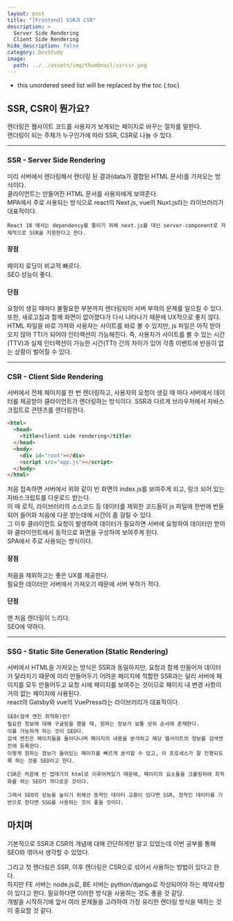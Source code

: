 ```yaml
---
layout: post
title: "[Frontend] SSR과 CSR"
description: >
  Server Side Rendering
  Client Side Rendering
hide_description: false
category: DevStudy
image:
  path: ../../assets/img/thumbnail/ssrcsr.png
---
```




* this unordered seed list will be replaced by the toc
{:toc}


## SSR, CSR이 뭔가요?
렌더링은 웹사이트 코드를 사용자가 보게되는 페이지로 바꾸는 절차를 말한다.  
렌더링이 되는 주체가 누구인가에 따라 SSR, CSR로 나눌 수 있다.  

***
### SSR - Server Side Rendering
미리 서버에서 렌더링해서 렌더링 된 결과(data가 결합된 HTML 문서)를 가져오는 방식이다.  
클라이언트는 만들어진 HTML 문서를 사용자에게 보여준다.  
MPA에서 주로 사용되는 방식으로 react의 Next.js, vue의 Nuxt.js라는 라이브러리가 대표적이다.  

```React 18 에서는 dependency를 줄이기 위해 next.js를 대신 server-component로 자체적으로 SSR을 지원한다고 한다.```


#### 장점
페이지 로딩이 비교적 빠르다.  
SEO 성능이 좋다.  

#### 단점
요청이 생길 때마다 불필요한 부분까지 렌더링되어 서버 부하의 문제를 일으킬 수 있다. 또한, 새로고침과 함께 화면이 없어졌다가 다시 나타나기 때문에 UX적으로 좋지 않다.  
HTML 파일을 바로 가져와 사용자는 사이트를 바로 볼 수 있지만, js 파일은 아직 받아오지 않아 TTI가 되어야 인터랙션이 가능해진다. 즉, 사용자가 사이트를 볼 수 있는 시간(TTV)과 실제 인터랙션이 가능한 시간(TTI) 간의 차이가 있어 각종 이벤트에 반응이 없는 상황이 벌어질 수 있다.  

***

### CSR - Client Side Rendering
서버에서 전체 페이지를 한 번 렌더링하고, 사용자의 요청이 생길 때 마다 서버에서 데이터를 제공받아 클라이언트가 렌더링하는 방식이다. SSR과 다르게 브라우저에서 자바스크립트로 콘텐츠를 렌더링한다.  

``` html
<html>
  <head>
    <title>client side rendering</title>
  </head>
  <body>
    <div id="root"></div>
    <script src="app.js"></script>
  </body>
</html>
```
처음 접속하면 서버에서 위와 같이 빈 화면의 index.js를 보여주게 되고, 링크 되어 있는 자바스크립트를 다운로드 받는다.  
이 때 로직, 라이브러리의 소스코드 등 데이터를 제외한 코드들이 js 파일에 한번에 번들되어 들어와 처음에 다운 받는데에 시간이 좀 걸릴 수 있다.  
그 이후 클라이언트 요청이 발생하여 데이터가 필요하면 서버에 요청하여 데이터만 받아와 클라이언트에서 동적으로 화면을 구성하여 보여주게 된다.  
SPA에서 주로 사용되는 방식이다.  

#### 장점
처음을 제외하고는 좋은 UX를 제공한다.  
필요한 데이터만 서버에서 가져오기 때문에 서버 부하가 적다.  

#### 단점
맨 처음 렌더링이 느리다.  
SEO에 약하다.  

***

### SSG - Static Site Generation (Static Rendering)
서버에서 HTML을 가져오는 방식은 SSR과 동일하지만, 요청과 함께 만들어져 데이터가 달라지기 때문에 미리 만들어두기 어려운 페이지에 적합한 SSR과는 달리 서버에 페이지를 모두 만들어두고 요청 시에 페이지를 보여주는 것이므로 페이지 내 변경 사항이 거의 없는 페이지에 사용된다.  
react의 Gatsby와 vue의 VuePress라는 라이브러리가 대표적이다.  



```
SEO(검색 엔진 최적화)란?  
필요한 정보에 대해 구글링을 했을 때, 원하는 정보가 보통 상위 순서에 존재한다.  
이를 가능하게 하는 것이 SEO다.  
검색 엔진은 페이지들을 돌아다니며 페이지의 내용을 분석하고 해당 웹사이트의 정보를 검색엔진에 등록한다.  
이렇게 원하는 정보가 들어있는 페이지를 빠르게 분석할 수 있고, 이 프로세스가 잘 진행되도록 하는 것을 SEO라고 한다.  

CSR은 처음에 빈 껍데기의 html로 이루어져있기 때문에, 페이지의 요소들을 크롤링하여 최적화를 하는 SEO가 까다로운 것이다. 

그래서 SEO의 성능을 높이기 위해선 동적인 데이터 교환이 있다면 SSR, 정적인 데이터를 기반으로 한다면 SSG를 사용하는 것이 좋을 것이다.
```


## 마치며
기본적으로 SSR과 CSR의 개념에 대해 간단하게만 알고 있었는데 이번 공부를 통해 SEO와 엮어서 생각할 수 있었다.  

그리고 첫 렌더링은 SSR, 이후 렌더링은 CSR으로 섞어서 사용하는 방법이 있다고 한다.  
하지만 FE 서버는 node.js로, BE 서버는 python/django로 작성되어야 하는 제약사항이 있다고 한다. 필요하다면 이러한 방식을 사용하는 것도 좋을 것 같당.   
개발을 시작하기에 앞서 여러 문제들을 고려하여 가장 유리한 렌더링 방식을 택하는 것이 중요할 것 같다. 
